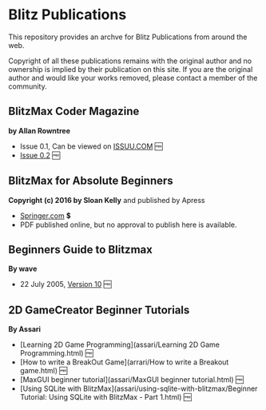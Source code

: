 # Blitz Publications #

This repository provides an archve for Blitz Publications from around the web.

Copyright of all these publications remains with the original author and no ownership is implied by their publication on this site.
If you are the original author and would like your works removed, please contact a member of the community.

## BlitzMax Coder Magazine
**by Allan Rowntree**

* Issue 0.1, Can be viewed on [ISSUU.COM](https://issuu.com/arowx/docs/blitzmaxcoder01heavy) :free:
* [Issue 0.2](blitzmax-coder/blitzmax-coder-02.pdf) :free:

## BlitzMax for Absolute Beginners
**Copyright (c) 2016 by Sloan Kelly** and published by Apress

* [Springer.com](https://link.springer.com/book/10.1007/978-1-4842-2523-3) :heavy_dollar_sign:
* PDF published online, but no approval to publish here is available.

## Beginners Guide to Blitzmax
**By wave**

* 22 July 2005, [Version 10](wave/waves-blitzmax-tutorial-version-10-2005-07-22.pdf) :free:

## 2D GameCreator Beginner Tutorials
**By Assari**

* [Learning 2D Game Programming](assari/Learning 2D Game Programming.html) :free:
* [How to write a BreakOut Game](arrari/How to write a Breakout game.html) :free:
* [MaxGUI beginner tutorial](assari/MaxGUI beginner tutorial.html) :free:
* [Using SQLite with BlitzMax](assari/using-sqlite-with-blitzmax/Beginner Tutorial: Using SQLite with BlitzMax - Part 1.html) :free:
